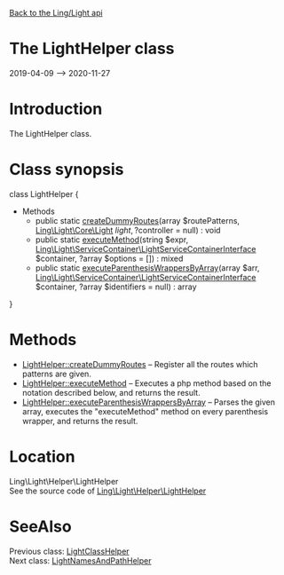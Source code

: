[Back to the Ling/Light api](https://github.com/lingtalfi/Light/blob/master/doc/api/Ling/Light.md)



The LightHelper class
================
2019-04-09 --> 2020-11-27






Introduction
============

The LightHelper class.



Class synopsis
==============


class <span class="pl-k">LightHelper</span>  {

- Methods
    - public static [createDummyRoutes](https://github.com/lingtalfi/Light/blob/master/doc/api/Ling/Light/Helper/LightHelper/createDummyRoutes.md)(array $routePatterns, [Ling\Light\Core\Light](https://github.com/lingtalfi/Light/blob/master/doc/api/Ling/Light/Core/Light.md) $light, ?$controller = null) : void
    - public static [executeMethod](https://github.com/lingtalfi/Light/blob/master/doc/api/Ling/Light/Helper/LightHelper/executeMethod.md)(string $expr, [Ling\Light\ServiceContainer\LightServiceContainerInterface](https://github.com/lingtalfi/Light/blob/master/doc/api/Ling/Light/ServiceContainer/LightServiceContainerInterface.md) $container, ?array $options = []) : mixed
    - public static [executeParenthesisWrappersByArray](https://github.com/lingtalfi/Light/blob/master/doc/api/Ling/Light/Helper/LightHelper/executeParenthesisWrappersByArray.md)(array $arr, [Ling\Light\ServiceContainer\LightServiceContainerInterface](https://github.com/lingtalfi/Light/blob/master/doc/api/Ling/Light/ServiceContainer/LightServiceContainerInterface.md) $container, ?array $identifiers = null) : array

}






Methods
==============

- [LightHelper::createDummyRoutes](https://github.com/lingtalfi/Light/blob/master/doc/api/Ling/Light/Helper/LightHelper/createDummyRoutes.md) &ndash; Register all the routes which patterns are given.
- [LightHelper::executeMethod](https://github.com/lingtalfi/Light/blob/master/doc/api/Ling/Light/Helper/LightHelper/executeMethod.md) &ndash; Executes a php method based on the notation described below, and returns the result.
- [LightHelper::executeParenthesisWrappersByArray](https://github.com/lingtalfi/Light/blob/master/doc/api/Ling/Light/Helper/LightHelper/executeParenthesisWrappersByArray.md) &ndash; Parses the given array, executes the "executeMethod" method on every parenthesis wrapper, and returns the result.





Location
=============
Ling\Light\Helper\LightHelper<br>
See the source code of [Ling\Light\Helper\LightHelper](https://github.com/lingtalfi/Light/blob/master/Helper/LightHelper.php)



SeeAlso
==============
Previous class: [LightClassHelper](https://github.com/lingtalfi/Light/blob/master/doc/api/Ling/Light/Helper/LightClassHelper.md)<br>Next class: [LightNamesAndPathHelper](https://github.com/lingtalfi/Light/blob/master/doc/api/Ling/Light/Helper/LightNamesAndPathHelper.md)<br>
